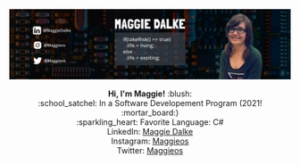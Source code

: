 <img src="https://github.com/maggiedalke/maggiedalke/blob/main/images/MaggieHeader.jpg">
<p align="center">
  <strong> Hi, I'm Maggie!</strong> :blush: <br> 
:school_satchel: In a Software Developement Program (2021! :mortar_board:) <br>
:sparkling_heart: Favorite Language: C# <br>
LinkedIn: <a href="www.linkedin.com/in/maggie-dalke">Maggie Dalke</a> <br>
Instagram: <a href="https://www.instagram.com/maggioes/">Maggieos</a> <br>
Twitter: <a href="https://twitter.com/Maggieoss">Maggieos</a> <br>
</p>
